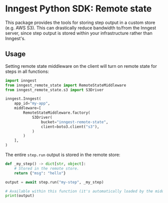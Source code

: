 # Inngest Python SDK: Remote state

This package provides the tools for storing step output in a custom store (e.g. AWS S3). This can drastically reduce bandwidth to/from the Inngest server, since step output is stored within your infrastructure rather than Inngest's.

## Usage

Setting remote state middleware on the client will turn on remote state for steps in all functions:

```py
import inngest
from inngest_remote_state import RemoteStateMiddleware
from inngest_remote_state.s3 import S3Driver

inngest.Inngest(
    app_id="my-app",
    middleware=[
        RemoteStateMiddleware.factory(
            S3Driver(
                bucket="inngest-remote-state",
                client=boto3.client("s3"),
            )
        )
    ],
)
```

The entire `step.run` output is stored in the remote store:

```py
def _my_step() -> dict[str, object]:
    # Stored in the remote store.
    return {"msg": "hello"}

output = await step.run("my-step", _my_step)

# Available within this function (it's automatically loaded by the middleware).
print(output)
```
